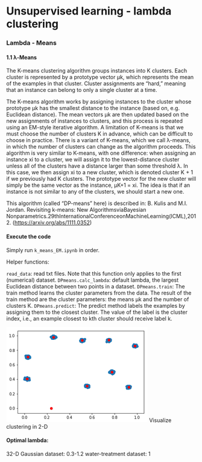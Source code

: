 # Unsupervised learning - lambda clustering

### Lambda - Means
#### 1.1 λ-Means
The K-means clustering algorithm groups instances into K clusters. Each cluster is represented by a prototype vector μk, which represents the mean of the examples in that cluster. Cluster assignments are “hard,” meaning that an instance can belong to only a single cluster at a time.

The K-means algorithm works by assigning instances to the cluster whose prototype μk has the smallest distance to the instance (based on, e.g. Euclidean distance). The mean vectors μk are then updated based on the new assignments of instances to clusters, and this process is repeated using an EM-style iterative algorithm.
A limitation of K-means is that we must choose the number of clusters K in advance, which can be difficult to choose in practice. There is a variant of K-means, which we call λ-means, in which the number of clusters can change as the algorithm proceeds. This algorithm is very similar to K-means, with one difference: when assigning an instance xi to a cluster, we will assign it to the lowest-distance cluster unless all of the clusters have a distance larger than some threshold λ. In this case, we then assign xi to a new cluster, which is denoted cluster K + 1 if we previously had K clusters. The prototype vector for the new cluster will simply be the same vector as the instance, μK+1 = xi. The idea is that if an instance is not similar to any of the clusters, we should start a new one.

This algorithm (called “DP-means” here) is described in: B. Kulis and M.I. Jordan. Revisiting k-means: New AlgorithmsviaBayesian Nonparametrics.29thInternationalConferenceonMachineLearning(ICML),2012.
(https://arxiv.org/abs/1111.0352)


#### Execute the code
Simply run `k_means_EM.ipynb` in order.

Helper functions:

`read_data`: read txt files. Note that this function only applies to the first (numerical) dataset.
`DPmeans.calc_lambda`: default lambda, the largest Euclidean distance between two points in a dataset.
`DPmeans.train`: The train method learns the cluster parameters from the data. The result of the train method are the cluster parameters: the means μk and the number of clusters K.
`DPmeans.predict`: The predict method labels the examples by assigning them to the closest cluster. The value of the label is the cluster index, i.e., an example closest to kth cluster should receive label k.


![2d_visual](https://github.com/yanb514/ML_programming_assignments/blob/master/4_unsupervised_learning/2d_visual.png)
Visualize clustering in 2-D

#### Optimal lambda:
32-D Gaussian dataset: 0.3-1.2
water-treatment dataset: 1
